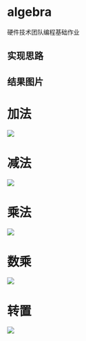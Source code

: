 # algebra
硬件技术团队编程基础作业
## 实现思路

## 结果图片
# 加法
![](https://pic.imgdb.cn/item/668613ffd9c307b7e9b29d5c.png)
# 减法
![](https://pic.imgdb.cn/item/66864564d9c307b7e92027e0.png)
# 乘法
![](https://pic.imgdb.cn/item/66864598d9c307b7e920d1d1.png)
# 数乘
![](https://pic.imgdb.cn/item/668645add9c307b7e9210cd0.png)
# 转置
![](https://pic.imgdb.cn/item/668645c0d9c307b7e92154c3.png)
